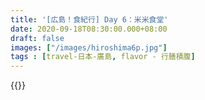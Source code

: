 ```yaml
---
title: '[広島！食紀行] Day 6：米米食堂'
date: 2020-09-18T08:30:00.000+08:00
draft: false
images: ["/images/hiroshima6p.jpg"]
tags : [travel-日本-廣島, flavor - 行膳積腹]
---
```

  
  
{{<hiroshima>}}
